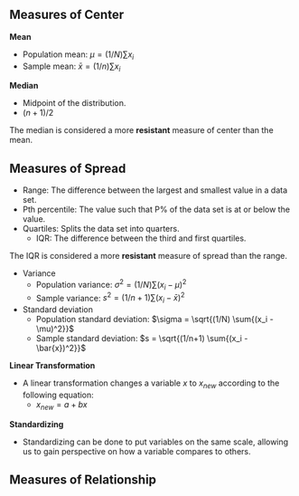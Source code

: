 ## Measures of Center
**Mean**
- Population mean: $\mu = (1/N) \sum{x_i}$ 
- Sample mean: $\bar{x} = (1/n) \sum{x_i}$

**Median**
- Midpoint of the distribution.
- $(n+1)/2$

The median is considered a more **resistant** measure of center than the mean.
## Measures of Spread
- Range: The difference between the largest and smallest value in a data set.
- Pth percentile: The value such that P% of the data set is at or below the value.
- Quartiles: Splits the data set into quarters.
	- IQR: The difference between the third and first quartiles. 

The IQR is considered a more **resistant** measure of spread than the range.

- Variance
	- Population variance: $\sigma^2 = (1/N) \sum{(x_i - \mu)^2}$ 
	- Sample variance: $s^2 = (1/n+1) \sum{(x_i - \bar{x})^2}$
- Standard deviation
	- Population standard deviation: $\sigma = \sqrt{(1/N) \sum{(x_i - \mu)^2}}$ 
	- Sample standard deviation: $s = \sqrt{(1/n+1) \sum{(x_i - \bar{x})^2}}$ 

**Linear Transformation**
- A linear transformation changes a variable $x$ to $x_{new}$ according to the following equation:
	- $x_{new} = a + bx$

**Standardizing**
- Standardizing can be done to put variables on the same scale, allowing us to gain perspective on how a variable compares to others.

## Measures of Relationship
